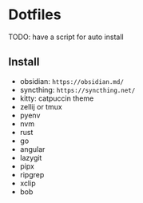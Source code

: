 # Dotfiles

TODO: have a script for auto install

## Install

- obsidian: `https://obsidian.md/`
- syncthing: `https://syncthing.net/`
- kitty: catpuccin theme
- zellij or tmux
- pyenv
- nvm
- rust
- go
- angular
- lazygit
- pipx
- ripgrep
- xclip
- bob
